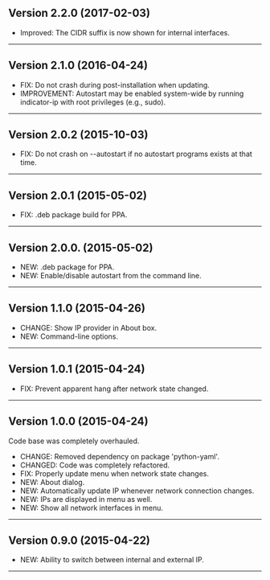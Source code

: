 Version 2.2.0 (2017-02-03)
------------------------------------------------------------------------

- Improved: The CIDR suffix is now shown for internal interfaces.

* * * * * * * * * * * * * * * * * * * * * * * * * * * * * * * * * * * * 


Version 2.1.0 (2016-04-24)
------------------------------------------------------------------------

- FIX: Do not crash during post-installation when updating.
- IMPROVEMENT: Autostart may be enabled system-wide by running indicator-ip with root privileges (e.g., sudo).

* * * * * * * * * * * * * * * * * * * * * * * * * * * * * * * * * * * * 


Version 2.0.2 (2015-10-03)
------------------------------------------------------------------------

- FIX: Do not crash on --autostart if no autostart programs exists at that time.

* * * * * * * * * * * * * * * * * * * * * * * * * * * * * * * * * * * * 


Version 2.0.1 (2015-05-02)
------------------------------------------------------------------------

- FIX: .deb package build for PPA.

* * * * * * * * * * * * * * * * * * * * * * * * * * * * * * * * * * * * 


Version 2.0.0. (2015-05-02)
------------------------------------------------------------------------

- NEW: .deb package for PPA.
- NEW: Enable/disable autostart from the command line.

* * * * * * * * * * * * * * * * * * * * * * * * * * * * * * * * * * * * 


Version 1.1.0 (2015-04-26)
------------------------------------------------------------------------

- CHANGE: Show IP provider in About box.
- NEW: Command-line options.

* * * * * * * * * * * * * * * * * * * * * * * * * * * * * * * * * * * * 


Version 1.0.1 (2015-04-24)
------------------------------------------------------------------------

- FIX: Prevent apparent hang after network state changed.

* * * * * * * * * * * * * * * * * * * * * * * * * * * * * * * * * * * * 


Version 1.0.0 (2015-04-24)
------------------------------------------------------------------------

Code base was completely overhauled.

- CHANGE: Removed dependency on package 'python-yaml'.
- CHANGED: Code was completely refactored.
- FIX: Properly update menu when network state changes.
- NEW: About dialog.
- NEW: Automatically update IP whenever network connection changes.
- NEW: IPs are displayed in menu as well.
- NEW: Show all network interfaces in menu.

* * * * * * * * * * * * * * * * * * * * * * * * * * * * * * * * * * * * 


Version 0.9.0 (2015-04-22)
------------------------------------------------------------------------

- NEW: Ability to switch between internal and external IP.

* * * * * * * * * * * * * * * * * * * * * * * * * * * * * * * * * * * *
